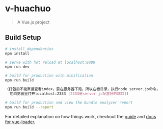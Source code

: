 # v-huachuo

> A Vue.js project

## Build Setup

``` bash
# install dependencies
npm install

# serve with hot reload at localhost:8080
npm run dev

# build for production with minification
npm run build

（打包后不能直接查看index，要在服务器下跑，所以在根目录，执行node server.js命令，
  在浏览器里打开localhost:2333 [2333是server.js配置好的端口]）

# build for production and view the bundle analyzer report
npm run build --report
```

For detailed explanation on how things work, checkout the [guide](http://vuejs-templates.github.io/webpack/) and [docs for vue-loader](http://vuejs.github.io/vue-loader).

